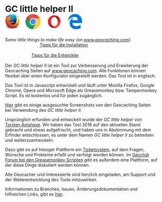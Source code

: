 # GC little helper II <span> &nbsp; &nbsp; &nbsp; &nbsp; &nbsp; &nbsp; &nbsp; &nbsp; &nbsp; &nbsp; &nbsp; &nbsp; &nbsp; &nbsp; &nbsp; &nbsp; &nbsp; &nbsp; </span> <img src="/images/mozilla_firefox_logo_small.png" title="Mozilla Firefox" alt="Mozilla Firefox"> <span> &nbsp; </span> <img src="/images/google_chrome_logo_small.png" title="Google Chrom" alt="Google Chrom"> <span> &nbsp; </span> <img src="/images/opera_logo_small.png" title="Opera" alt="Opera"> <span> &nbsp; </span> <img src="/images/microsoft_edge_logo_small.png" title="Microsoft Edge" alt="Microsoft Edge">  
*Some little things to make life easy (on www.geocaching.com).* <span> &nbsp; &nbsp; &nbsp; &nbsp; &nbsp; &nbsp; &nbsp; &nbsp; &nbsp; &nbsp; &nbsp; &nbsp; &nbsp; &nbsp; &nbsp; &nbsp; &nbsp; &nbsp; &nbsp; &nbsp; &nbsp; &nbsp; &nbsp; &nbsp; &nbsp;&nbsp; </span> [Tipps für die Installation](https://github.com/2Abendsegler/GClh/blob/master/docu/tips_installation.md#readme)<br>
<span> &nbsp; &nbsp; &nbsp; &nbsp; &nbsp; &nbsp; &nbsp; &nbsp; &nbsp; &nbsp; &nbsp; &nbsp; &nbsp; &nbsp; &nbsp; &nbsp; &nbsp; &nbsp; &nbsp; &nbsp; &nbsp; &nbsp; &nbsp; &nbsp; &nbsp; &nbsp; &nbsp; &nbsp; &nbsp; &nbsp; &nbsp; &nbsp; &nbsp; &nbsp; &nbsp; &nbsp; &nbsp; &nbsp; &nbsp; &nbsp; &nbsp; &nbsp; &nbsp; &nbsp; &nbsp; &nbsp; &nbsp; &nbsp; &nbsp; &nbsp; &nbsp; &nbsp; &nbsp; &nbsp; &nbsp; &nbsp; &nbsp; &nbsp; &nbsp; &nbsp; &nbsp; &nbsp; &nbsp; &nbsp; &nbsp; &nbsp; &nbsp; &nbsp; &nbsp; &nbsp; &nbsp; &nbsp; &nbsp; &nbsp; &nbsp; </span> [Tipps für die Entwickler](https://github.com/2Abendsegler/GClh/blob/master/docu/definitions.md#readme)<br>
<br>
Der *GC little helper II* ist ein Tool zur Verbesserung und Erweiterung der Geocaching Seiten auf www.geocaching.com. Alle Funktionen können flexibel über einen Konfigurator eingestellt werden. Das Tool ist in englisch. 

Das Tool ist in Javascript entwickelt und läuft unter Mozilla Firefox, Google Chrome, Opera und Microsoft Edge als Greasemonkey bzw. Tampermonkey Script. Es ist kostenlos und für jeden zugänglich.

[Hier](https://github.com/2Abendsegler/GClh/blob/master/docu/overview_screenshots.md#readme) gibt es einige ausgesuchte Screenshots von den Geocaching Seiten bei Verwendung des *GC little helper II*. 

Ursprünglich erfunden und entwickelt wurde der *GC little helper* von [Torsten Amshove](https://www.amshove.net/blog/webinterfaces/gc-little-helper/). Wir haben das Tool 2016 auf den aktuellen Stand gebracht und etwas aufgefrischt, und haben uns in Abstimmung mit dem Erfinder entschlossen, es unter dem Namen *GC little helper II* zu betreiben und weiterzuentwickeln. 

Dazu gibt es auf hiesiger Plattform ein [Ticketsystem](https://github.com/2Abendsegler/GClh/issues), auf dem Fragen, Wünsche und Probleme erfaßt und verfolgt werden können. Im [Geoclub Forum bei den Greasemonkey Scripten](http://geoclub.de/forum/viewforum.php?f=117) gibt es außerdem eine Plattform, auf der diese Dinge diskutiert werden können.

Alle Geocacher und Interessierte sind herzlich eingeladen, am Support und der Weiterentwicklung des Tools mitzuwirken.  

Informationen zu Branches, Issues, Änderungsdokumentation und hilfreichen Links, gibt es [hier](https://github.com/2Abendsegler/GClh/blob/master/docu/definitions.md#readme).  
